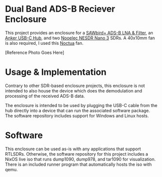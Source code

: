 # Dual Band ADS-B Reciever Enclosure

This project provides an enclosure for a [SAWbird+ ADS-B LNA & Filter](https://www.nooelec.com/store/sdr/sdr-addons/sawbird/sawbird-plus-adsb.html), an [Anker USB-C Hub](https://www.anker.com/products/a8356), and two [Nooelec NESDR Nano 3](https://www.nooelec.com/store/sdr/sdr-receivers/nesdr-nano-three.html) SDRs. A 40x10mm fan is also required, I used this [Noctua](https://noctua.at/en/nf-a4x10-flx) fan.

[Reference Photo Goes Here]

# Usage & Implementation

Contrary to other SDR-based enclosure projects, this enclosure is not intended to also house the device which does the demodulation and processing of the received ADS-B data.

The enclosure is intended to be used by plugging the USB-C cable from the hub directly into a device that can run the associated software package. The software repository includes support for Windows and Linux hosts.

# Software

This enclosure can be used as-is with any applications that support RTLSDRs. Otherwise, the software repository for this project includes a NixOS live iso that runs dump1090, dump978, and tar1090 for visualization. There is an included runner program that automatically hosts the iso with qemu.
